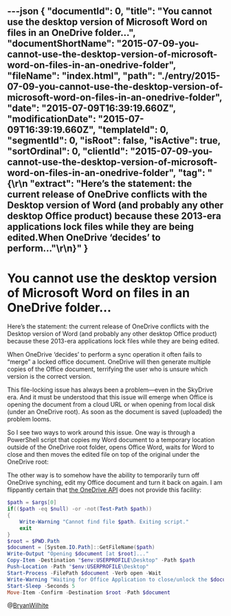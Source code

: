 ---json
{
  "documentId": 0,
  "title": "You cannot use the desktop version of Microsoft Word on files in an OneDrive folder…",
  "documentShortName": "2015-07-09-you-cannot-use-the-desktop-version-of-microsoft-word-on-files-in-an-onedrive-folder",
  "fileName": "index.html",
  "path": "./entry/2015-07-09-you-cannot-use-the-desktop-version-of-microsoft-word-on-files-in-an-onedrive-folder",
  "date": "2015-07-09T16:39:19.660Z",
  "modificationDate": "2015-07-09T16:39:19.660Z",
  "templateId": 0,
  "segmentId": 0,
  "isRoot": false,
  "isActive": true,
  "sortOrdinal": 0,
  "clientId": "2015-07-09-you-cannot-use-the-desktop-version-of-microsoft-word-on-files-in-an-onedrive-folder",
  "tag": "{\r\n  \"extract\": \"Here’s the statement: the current release of OneDrive conflicts with the Desktop version of Word (and probably any other desktop Office product) because these 2013-era applications lock files while they are being edited.When OneDrive ‘decides’ to perform...\"\r\n}"
}
---

# You cannot use the desktop version of Microsoft Word on files in an OneDrive folder…

Here’s the statement: the current release of OneDrive conflicts with the Desktop version of Word (and probably any other desktop Office product) because these 2013-era applications lock files while they are being edited.

When OneDrive ‘decides’ to perform a sync operation it often fails to “merge” a locked office document. OneDrive will then generate multiple copies of the Office document, terrifying the user who is unsure which version is the correct version.

This file-locking issue has always been a problem—even in the SkyDrive era. And it must be understood that this issue will emerge when Office is opening the document from a cloud URL or when opening from local disk (under an OneDrive root). As soon as the document is saved (uploaded) the problem looms.

So I see two ways to work around this issue. One way is through a PowerShell script that copies my Word document to a temporary location outside of the OneDrive root folder, opens Office Word, waits for Word to close and then moves the edited file on top of the original under the OneDrive root:

The other way is to somehow have the ability to temporarily turn off OneDrive synching, edit my Office document and turn it back on again. I am flippantly certain that [the OneDrive API](https://blog.onedrive.com/the-new-onedrive-api/) does not provide this facility:

```powershell
$path = $args[0]
if(($path -eq $null) -or -not(Test-Path $path))
{
    Write-Warning "Cannot find file $path. Exiting script."
    exit
}
$root = $PWD.Path
$document = [System.IO.Path]::GetFileName($path)
Write-Output "Opening $document [at $root]..."
Copy-Item -Destination "$env:USERPROFILE\Desktop" -Path $path
Push-Location -Path "$env:USERPROFILE\Desktop"
Start-Process -FilePath $document -Verb open -Wait
Write-Warning "Waiting for Office Application to close/unlock the $document…"
Start-Sleep -Seconds 5
Move-Item -Confirm -Destination $root -Path $document
```

@[BryanWilhite](https://twitter.com/BryanWilhite)
